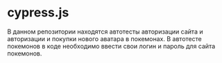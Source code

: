 # cypress.js
В данном репозитории находятся автотесты авторизации сайта и авторизации и покупки нового аватара в покемонах. 
В автотесте покемонов в коде необходимо ввести свои логин и пароль для сайта покемонов.
